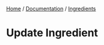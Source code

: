 [Home](../../../readme.md) / [Documentation](../../readme.md) / [Ingredients](../readme.md)

# Update Ingredient